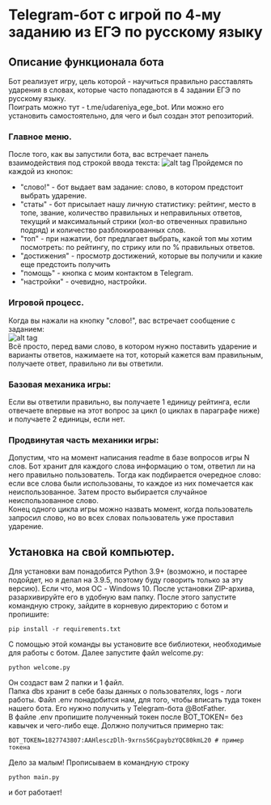 # Telegram-бот с игрой по 4-му заданию из ЕГЭ по русскому языку
## Описание функционала бота
Бот реализует игру, цель которой - научиться правильно расставлять ударения в словах, которые часто попадаются в 4 задании ЕГЭ по русскому языку.   
Поиграть можно тут - t.me/udareniya_ege_bot. Или можно его установить самостоятельно, для чего и был создан этот репозиторий.

### Главное меню.
После того, как вы запустили бота, вас встречает панель взаимодействия под строкой ввода текста:
![alt tag](https://i.imgur.com/whM9taT.png)
Пройдемся по каждой из кнопок:
* "слово!" - бот выдает вам задание: слово, в котором предстоит выбрать ударение.
* "статы" - бот присылает нашу личную статистику: рейтинг, место в топе, звание, количество правильных и неправильных ответов, текущий и максимальный стрики (кол-во отвеченных правильно подряд) и количество разблокированных слов.
* "топ" - при нажатии, бот предлагает выбрать, какой топ мы хотим посмотреть: по рейтингу, по стрику или по % правильных ответов.
* "достижения" - просмотр достижений, которые вы получили и какие еще предстоить получить
* "помощь" - кнопка с моим контактом в Telegram.
* "настройки" - очевидно, настройки.

### Игровой процесс.
Когда вы нажали на кнопку "слово!", вас встречает сообщение с заданием:  
![alt tag](https://i.imgur.com/sQMlCRm.png)  
Всё просто, перед вами слово, в котором нужно поставить ударение и варианты ответов, нажимаете на тот, который кажется вам правильным, получаете ответ, правильно ли вы ответили.

### Базовая механика игры:
Если вы ответили правильно, вы получаете 1 единицу рейтинга, если отвечаете впервые на этот вопрос за цикл (о циклах в параграфе ниже) и получаете 2 единицы, если нет.
### Продвинутая часть механики игры:
Допустим, что на момент написания readme в базе вопросов игры N слов. 
Бот хранит для каждого слова информацию о том, ответил ли на него правильно пользователь. 
Тогда как подбирается очередное слово: если все слова были использованы, то каждое из них помечается как неиспользованное. 
Затем просто выбирается случайное неиспользованное слово.  
Конец одного цикла игры можно назвать момент, когда пользователь запросил слово, но во всех словах пользователь уже проставил ударение.  

## Установка на свой компьютер.
Для установки вам понадобится Python 3.9+ (возможно, и постарее подойдет, но я делал на 3.9.5, поэтому буду говорить только за эту версию). Если что, моя ОС - Windows 10. 
После установки ZIP-архива, разархивируйте его в удобную вам папку. После этого запустите командную строку, зайдите в корневую директорию с ботом и пропишите:  
```
pip install -r requirements.txt
```
С помощью этой команды вы установите все библиотеки, необходимые для работы с ботом. Далее запустите файл welcome.py:  
```
python welcome.py
```
Он создаст вам 2 папки и 1 файл.  
Папка dbs хранит в себе базы данных о пользователях, logs - логи работы. Файл .env понадобится нам, для того, чтобы вписать туда токен нашего бота.
Его нужно получить у Telegram-бота @BotFather.  
В файле .env пропишите полученный токен после BOT_TOKEN= без кавычек и чего-либо еще. Должно получиться примерно так:  
```
BOT_TOKEN=1827743807:AAHlesczDlh-9xrnsS6CpaybzYQC80kmL20 # пример токена
```
Дело за малым! Прописываем в командную строку
```
python main.py
```
и бот работает!
